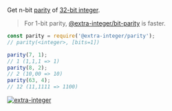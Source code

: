 Get n-bit [parity] of [32-bit integer].
> For 1-bit parity, [@extra-integer/bit-parity] is faster.

```javascript
const parity = require('@extra-integer/parity');
// parity(<integer>, [bits=1])

parity(7, 1);
// 1 (1,1,1 => 1)
parity(8, 2);
// 2 (10,00 => 10)
parity(63, 4);
// 12 (11,1111 => 1100)
```


[![extra-integer](https://i.imgur.com/toEbRv5.jpg)](https://www.npmjs.com/package/extra-integer)

[parity]: https://en.wikipedia.org/wiki/Parity_bit
[32-bit integer]: https://developer.mozilla.org/en-US/docs/Web/JavaScript/Reference/Operators/Bitwise_Operators
[@extra-integer/bit-parity]: https://www.npmjs.com/package/@extra-integer/bit-parity
